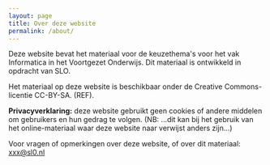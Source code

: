 ```yaml
---
layout: page
title: Over deze website
permalink: /about/
---
```


Deze website bevat het materiaal voor de keuzethema's voor het vak Informatica in het Voortgezet Onderwijs.
Dit materiaal is ontwikkeld in opdracht van SLO.

Het materiaal op deze website is beschikbaar onder de Creative Commons-licentie CC-BY-SA. (REF).

**Privacyverklaring:**
deze website gebruikt geen cookies of andere middelen om gebruikers en hun gedrag te volgen.
(NB: ...dit kan bij het gebruik van het online-materiaal waar deze website naar verwijst anders zijn...)

Voor vragen of opmerkingen over deze website, of over dit materiaal: xxx@sl0.nl

